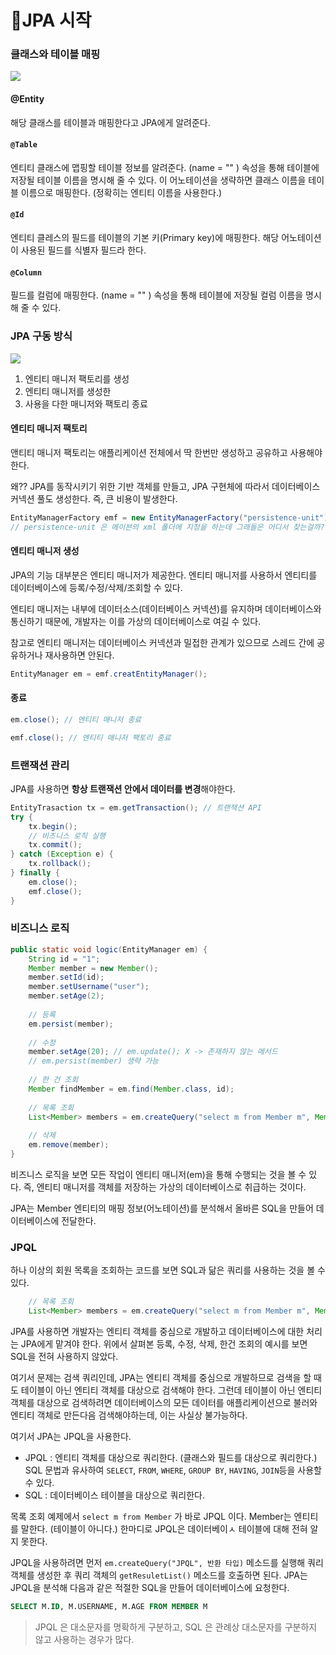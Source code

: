 # 🎯JPA 시작

### 클래스와 테이블 매핑

![](https://velog.velcdn.com/images/hjun0917/post/1b158b40-6117-40cb-9994-ccdbcc6b1492/image.png)

#### @Entity
해당 클래스를 테이블과 매핑한다고 JPA에게 알려준다.

#### `@Table`
엔티티 클래스에 맵핑할 테이블 정보를 알려준다.
(name = "" ) 속성을 통해 테이블에 저장될 테이블 이름을 명시해 줄 수 있다.
이 어노테이션을 생략하면 클래스 이름을 테이블 이름으로 매핑한다.
(정확히는 엔티티 이름을 사용한다.)

#### `@Id`
엔티티 클레스의 필드를 테이블의 기본 키(Primary key)에 매핑한다.
해당 어노테이션이 사용된 필드를 식별자 필드라 한다.

#### `@Column`
필드를 컬럼에 매핑한다.
(name = "" ) 속성을 통해 테이블에 저장될 컬럼 이름을 명시해 줄 수 있다.

### JPA 구동 방식

![](https://velog.velcdn.com/images/hjun0917/post/75c02e35-26bc-41af-b2d3-414f6ad9e83d/image.png)


1. 엔티티 매니저 팩토리를 생성
2. 엔티티 매니저를 생성한
3. 사용을 다한 매니저와 팩토리 종료

#### 엔티티 매니저 팩토리
앤티티 매니저 팩토리는 애플리케이션 전체에서 딱 한번만 생성하고 공유하고 사용해야 한다. 

왜??
JPA를 동작시키기 위한 기반 객체를 만들고,
JPA 구현체에 따라서 데이터베이스 커넥션 풀도 생성한다.
즉, 큰 비용이 발생한다.

```java
EntityManagerFactory emf = new EntityManagerFactory("persistence-unit"); 
// persistence-unit 은 메이븐의 xml 폴더에 지정을 하는데 그래들은 어디서 찾는걸까?
```

#### 엔티티 매니저 생성
JPA의 기능 대부분은 엔티티 매니저가 제공한다.
엔티티 매니저를 사용하서 엔티티를 데이터베이스에 등록/수정/삭제/조회할 수 있다.

엔티티 매니저는 내부에 데이터소스(데이터베이스 커넥션)를 유지하며 데이터베이스와 통신하기 때문에, 개발자는 이를 가상의 데이터베이스로 여길 수 있다.

참고로 엔티티 매니저는 데이터베이스 커넥션과 밀접한 관계가 있으므로 스레드 간에 공유하거나 재사용하면 안된다.

```java
EntityManager em = emf.creatEntityManager();

```

#### 종료
```java
em.close(); // 엔티티 매니저 종료

emf.close(); // 엔티티 매니저 팩토리 종료
```

### 트랜잭션 관리
JPA를 사용하면 **항상 트랜잭션 안에서 데이터를 변경**해야한다.

```java
EntityTrasaction tx = em.getTransaction(); // 트랜잭션 API
try {
	tx.begin();
    // 비즈니스 로직 실행
    tx.commit();
} catch (Exception e) { 
	tx.rollback();
} finally {
	em.close();
    emf.close();
}

```

### 비즈니스 로직

```java
public static void logic(EntityManager em) {
	String id = "1";
    Member member = new Member();
    member.setId(id);
    member.setUsername("user");
    member.setAge(2);
    
    // 등록
    em.persist(member);
    
    // 수정
    member.setAge(20); // em.update(); X -> 존재하지 않는 메서드
    // em.persist(member) 생략 가능
    
    // 한 건 조회
    Member findMember = em.find(Member.class, id);
    
    // 목록 조회
    List<Member> members = em.createQuery("select m from Member m", Member.class).getResultList();
    
    // 삭제
    em.remove(member);
}
```

비즈니스 로직을 보면 모든 작업이 엔티티 매니저(em)을 통해 수행되는 것을 볼 수 있다.
즉, 엔티티 매니저를 객체를 저장하는 가상의 데이터베이스로 취급하는 것이다.

JPA는 Member 엔티티의 매핑 정보(어노테이션)를 분석해서 올바른 SQL을 만들어 데이터베이스에 전달한다.

### JPQL
하나 이상의 회원 목록을 조회하는 코드를 보면
SQL과 닮은 쿼리를 사용하는 것을 볼 수 있다.

```java
    // 목록 조회
    List<Member> members = em.createQuery("select m from Member m", Member.class).getResultList();
```

JPA를 사용하면 개발자는 엔티티 객체를 중심으로 개발하고
데이터베이스에 대한 처리는 JPA에게 맡겨야 한다.
위에서 살펴본 등록, 수정, 삭제, 한건 조회의 예시를 보면 SQL을 전혀 사용하지 않았다.

여기서 문제는 검색 쿼리인데,
JPA는 엔티티 객체를 중심으로 개발하므로 검색을 할 때도 테이블이 아닌 엔티티 객체를 대상으로 검색해야 한다.
그런데 테이블이 아닌 엔티티 객체를 대상으로 검색하려면 데이터베이스의 모든 데이터를 애플리케이션으로 불러와 엔티티 객체로 만든다음 검색해야하는데, 이는 사실상 불가능하다.

여기서 JPA는 JPQL을 사용한다.
- JPQL : 엔티티 객체를 대상으로 쿼리한다. (클래스와 필드를 대상으로 쿼리한다.)
SQL 문법과 유사하여 `SELECT`, `FROM`, `WHERE`, `GROUP BY`, `HAVING`, `JOIN`등을 사용할 수 있다.
- SQL : 데이터베이스 테이블을 대상으로 쿼리한다.

목록 조회 예제에서 `select m from Member` 가 바로 JPQL 이다.
Member는 엔티티를 말한다. (테이블이 아니다.)
한마디로 JPQL은 데이터베이ㅅ 테이블에 대해 전혀 알지 못한다.

JPQL을 사용하려면 먼저 `em.createQuery("JPQL", 반환 타입)` 메소드를 실행해 쿼리 객체를 생성한 후
쿼리 객체의 `getResuletList()` 메소드를 호출하면 된다.
JPA는 JPQL을 분석해 다음과 같은 적절한 SQL을 만들어 데이터베이스에 요청한다.
```sql
SELECT M.ID, M.USERNAME, M.AGE FROM MEMBER M
```

> JPQL 은 대소문자를 명확하게 구분하고,
SQL 은 관례상 대소문자를 구분하지 않고 사용하는 경우가 많다.
